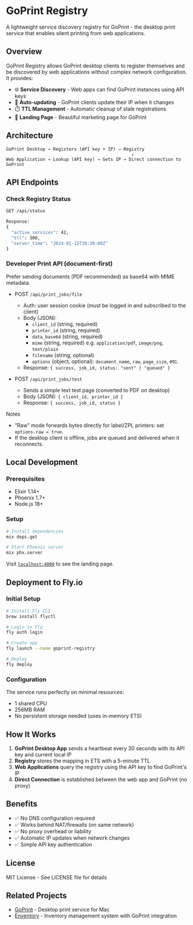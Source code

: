 # GoPrint Registry

A lightweight service discovery registry for GoPrint - the desktop print service that enables silent printing from web applications.

## Overview

GoPrint Registry allows GoPrint desktop clients to register themselves and be discovered by web applications without complex network configuration. It provides:

- 🌐 **Service Discovery** - Web apps can find GoPrint instances using API keys
- 🔄 **Auto-updating** - GoPrint clients update their IP when it changes  
- ⏱️ **TTL Management** - Automatic cleanup of stale registrations
- 🎨 **Landing Page** - Beautiful marketing page for GoPrint

## Architecture

```
GoPrint Desktop → Registers (API key + IP) → Registry
                                                ↓
Web Application → Lookup (API key) → Gets IP → Direct connection to GoPrint
```

## API Endpoints

### Check Registry Status
```bash
GET /api/status

Response:
{
  "active_services": 42,
  "ttl": 300,
  "server_time": "2024-01-15T10:30:00Z"
}
```

### Developer Print API (document-first)

Prefer sending documents (PDF recommended) as base64 with MIME metadata.

- POST `/api/print_jobs/file`
  - Auth: user session cookie (must be logged in and subscribed to the client)
  - Body (JSON):
    - `client_id` (string, required)
    - `printer_id` (string, required)
    - `data_base64` (string, required)
    - `mime` (string, required) e.g. `application/pdf`, `image/png`, `text/plain`
    - `filename` (string, optional)
    - `options` (object, optional): `document_name`, `raw`, `page_size`, etc.
  - Response: `{ success, job_id, status: "sent" | "queued" }`

- POST `/api/print_jobs/test`
  - Sends a simple text test page (converted to PDF on desktop)
  - Body (JSON): `{ client_id, printer_id }`
  - Response: `{ success, job_id, status }`

Notes
- “Raw” mode forwards bytes directly for label/ZPL printers: set `options.raw = true`.
- If the desktop client is offline, jobs are queued and delivered when it reconnects.

## Local Development

### Prerequisites
- Elixir 1.14+
- Phoenix 1.7+
- Node.js 18+

### Setup
```bash
# Install dependencies
mix deps.get

# Start Phoenix server
mix phx.server
```

Visit [`localhost:4000`](http://localhost:4000) to see the landing page.

## Deployment to Fly.io

### Initial Setup
```bash
# Install Fly CLI
brew install flyctl

# Login to Fly
fly auth login

# Create app
fly launch --name goprint-registry

# Deploy
fly deploy
```

### Configuration
The service runs perfectly on minimal resources:
- 1 shared CPU
- 256MB RAM
- No persistent storage needed (uses in-memory ETS)

## How It Works

1. **GoPrint Desktop App** sends a heartbeat every 30 seconds with its API key and current local IP
2. **Registry** stores the mapping in ETS with a 5-minute TTL
3. **Web Applications** query the registry using the API key to find GoPrint's IP
4. **Direct Connection** is established between the web app and GoPrint (no proxy)

## Benefits

- ✅ No DNS configuration required
- ✅ Works behind NAT/firewalls (on same network)
- ✅ No proxy overhead or liability
- ✅ Automatic IP updates when network changes
- ✅ Simple API key authentication

## License

MIT License - See LICENSE file for details

## Related Projects

- [GoPrint](https://github.com/go9/goprint) - Desktop print service for Mac
- [Enventory](https://github.com/go9/enventory) - Inventory management system with GoPrint integration
